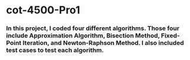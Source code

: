 # cot-4500-Pro1
### In this project, I coded four different algorithms. Those four include Approximation Algorithm, Bisection Method, Fixed-Point Iteration, and Newton-Raphson Method. I also included test cases to test each algorithm.
